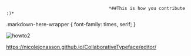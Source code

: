                                            *##This is how you contribute :)*

.markdown-here-wrapper {
  font-family: times, serif;
}

![howto2](https://user-images.githubusercontent.com/38101829/40102097-e382f73e-58e9-11e8-9f6b-d748006946e4.png)

https://nicolejonasson.github.io/CollaborativeTypeface/editor/

